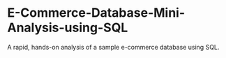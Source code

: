 # E-Commerce-Database-Mini-Analysis-using-SQL
A rapid, hands-on analysis of a sample e-commerce database using SQL.
